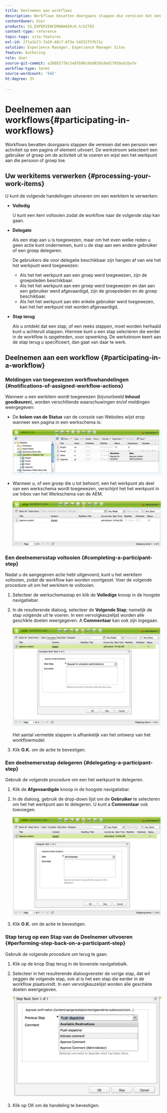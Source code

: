 ```yaml
---
title: Deelnemen aan workflows
description: Workflows bevatten doorgaans stappen die vereisen dat een persoon een activiteit op een pagina of element uitvoert. De werkstroom selecteert een gebruiker of groep om de activiteit uit te voeren en wijst een het werkpunt aan die persoon of groep toe.
contentOwner: User
products: SG_EXPERIENCEMANAGER/6.5/SITES
content-type: reference
topic-tags: site-features
exl-id: 2f1a3a73-7a20-48c7-8f3e-54252f5fb71c
solution: Experience Manager, Experience Manager Sites
feature: Authoring
role: User
source-git-commit: a28883778c5e8fb90cbbd0291ded17059ab2ba7e
workflow-type: tm+mt
source-wordcount: '541'
ht-degree: 3%

---
```


# Deelnemen aan workflows{#participating-in-workflows}

Workflows bevatten doorgaans stappen die vereisen dat een persoon een activiteit op een pagina of element uitvoert. De werkstroom selecteert een gebruiker of groep om de activiteit uit te voeren en wijst een het werkpunt aan die persoon of groep toe.

## Uw werkitems verwerken {#processing-your-work-items}

U kunt de volgende handelingen uitvoeren om een werkitem te verwerken:

* **Volledig**

  U kunt een item voltooien zodat de workflow naar de volgende stap kan gaan.

* **Delegate**

  Als een stap aan u is toegewezen, maar om het even welke reden u geen actie kunt ondernemen, kunt u de stap aan een andere gebruiker of een groep delegeren.

  De gebruikers die voor delegatie beschikbaar zijn hangen af van wie het het werkpunt werd toegewezen:

   * Als het het werkpunt aan een groep werd toegewezen, zijn de groepsleden beschikbaar.
   * Als het het werkpunt aan een groep werd toegewezen en dan aan een gebruiker werd afgevaardigd, zijn de groepsleden en de groep beschikbaar.
   * Als het het werkpunt aan één enkele gebruiker werd toegewezen, kan het het werkpunt niet worden afgevaardigd.

* **Stap terug**

  Als u ontdekt dat een stap, of een reeks stappen, moet worden herhaald kunt u achteruit stappen. Hiermee kunt u een stap selecteren die eerder in de workflow is opgetreden, voor opwerking. De werkstroom keert aan de stap terug u specificeert, dan gaat van daar te werk.

## Deelnemen aan een workflow {#participating-in-a-workflow}

### Meldingen van toegewezen workflowhandelingen {#notifications-of-assigned-workflow-actions}

Wanneer u een werkitem wordt toegewezen (bijvoorbeeld **Inhoud goedkeuren**), worden verschillende waarschuwingen en/of meldingen weergegeven:

* De **kolom van de Status** van de console van Websites wijst erop wanneer een pagina in een werkschema is:

  ![ werkstroom status-1 ](assets/workflowstatus-1.png)

* Wanneer u, of een groep die u tot behoort, een het werkpunt als deel van een werkschema wordt toegewezen, verschijnt het het werkpunt in uw Inbox van het Werkschema van de AEM.

  ![ workflowinbox ](assets/workflowinbox.png)

### Een deelnemersstap voltooien {#completing-a-participant-step}

Nadat u de aangegeven actie hebt uitgevoerd, kunt u het werkitem voltooien, zodat de workflow kan worden voortgezet. Voer de volgende procedure uit om het werkitem te voltooien.

1. Selecteer de werkschemastap en klik de **Volledige** knoop in de hoogste navigatiebar.
1. In de resulterende dialoog, selecteer de **Volgende Stap**; namelijk de stap volgende uit te voeren. In een vervolgkeuzelijst worden alle geschikte doelen weergegeven. A **Commentaar** kan ook zijn ingegaan.

   ![ werkflowcomplete ](assets/workflowcomplete.png)

   Het aantal vermelde stappen is afhankelijk van het ontwerp van het workflowmodel.

1. Klik **O.K.** om de actie te bevestigen.

### Een deelnemersstap delegeren {#delegating-a-participant-step}

Gebruik de volgende procedure om een het werkpunt te delegeren.

1. Klik de **Afgevaardigde** knoop in de hoogste navigatiebar.
1. In de dialoog, gebruik de drop-down lijst om de **Gebruiker** te selecteren om het het werkpunt aan te delegeren. U kunt a **Commentaar** ook toevoegen.

   ![ workflowdelegate ](assets/workflowdelegate.png)

1. Klik **O.K.** om de actie te bevestigen.

### Stap terug op een Stap van de Deelnemer uitvoeren {#performing-step-back-on-a-participant-step}

Gebruik de volgende procedure om terug te gaan.

1. Klik op de knop Stap terug in de bovenste navigatiebalk.
1. Selecteer in het resulterende dialoogvenster de vorige stap, dat wil zeggen de volgende stap, ook al is het een stap die eerder in de workflow plaatsvindt. In een vervolgkeuzelijst worden alle geschikte doelen weergegeven.

   ![ screen_shot_2018-08-10at155325 ](assets/screen_shot_2018-08-10at155325.jpg)

1. Klik op OK om de handeling te bevestigen.
